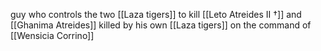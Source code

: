 guy who controls the two [[Laza tigers]] to kill [[Leto Atreides II †]] and [[Ghanima Atreides]]
killed by his own [[Laza tigers]] on the command of [[Wensicia Corrino]]

